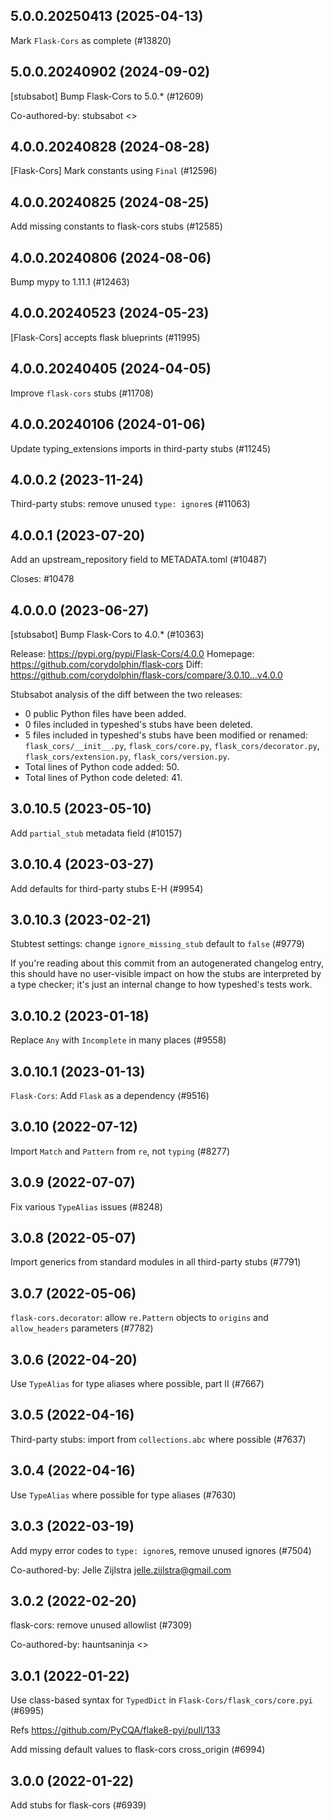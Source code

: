 ## 5.0.0.20250413 (2025-04-13)

Mark `Flask-Cors` as complete (#13820)

## 5.0.0.20240902 (2024-09-02)

[stubsabot] Bump Flask-Cors to 5.0.* (#12609)

Co-authored-by: stubsabot <>

## 4.0.0.20240828 (2024-08-28)

[Flask-Cors] Mark constants using `Final` (#12596)

## 4.0.0.20240825 (2024-08-25)

Add missing constants to flask-cors stubs (#12585)

## 4.0.0.20240806 (2024-08-06)

Bump mypy to 1.11.1 (#12463)

## 4.0.0.20240523 (2024-05-23)

[Flask-Cors] accepts flask blueprints (#11995)

## 4.0.0.20240405 (2024-04-05)

Improve `flask-cors` stubs (#11708)

## 4.0.0.20240106 (2024-01-06)

Update typing_extensions imports in third-party stubs (#11245)

## 4.0.0.2 (2023-11-24)

Third-party stubs: remove unused `type: ignore`s (#11063)

## 4.0.0.1 (2023-07-20)

Add an upstream_repository field to METADATA.toml (#10487)

Closes: #10478

## 4.0.0.0 (2023-06-27)

[stubsabot] Bump Flask-Cors to 4.0.* (#10363)

Release: https://pypi.org/pypi/Flask-Cors/4.0.0
Homepage: https://github.com/corydolphin/flask-cors
Diff: https://github.com/corydolphin/flask-cors/compare/3.0.10...v4.0.0

Stubsabot analysis of the diff between the two releases:
 - 0 public Python files have been added.
 - 0 files included in typeshed's stubs have been deleted.
 - 5 files included in typeshed's stubs have been modified or renamed: `flask_cors/__init__.py`, `flask_cors/core.py`, `flask_cors/decorator.py`, `flask_cors/extension.py`, `flask_cors/version.py`.
 - Total lines of Python code added: 50.
 - Total lines of Python code deleted: 41.

## 3.0.10.5 (2023-05-10)

Add `partial_stub` metadata field (#10157)

## 3.0.10.4 (2023-03-27)

Add defaults for third-party stubs E-H (#9954)

## 3.0.10.3 (2023-02-21)

Stubtest settings: change `ignore_missing_stub` default to `false` (#9779)

If you're reading about this commit from an autogenerated changelog entry, this should have no user-visible impact on how the stubs are interpreted by a type checker; it's just an internal change to how typeshed's tests work.

## 3.0.10.2 (2023-01-18)

Replace `Any` with `Incomplete` in many places (#9558)

## 3.0.10.1 (2023-01-13)

`Flask-Cors`: Add `Flask` as a dependency (#9516)

## 3.0.10 (2022-07-12)

Import `Match` and `Pattern` from `re`, not `typing` (#8277)

## 3.0.9 (2022-07-07)

Fix various `TypeAlias` issues (#8248)

## 3.0.8 (2022-05-07)

Import generics from standard modules in all third-party stubs (#7791)

## 3.0.7 (2022-05-06)

`flask-cors.decorator`: allow `re.Pattern` objects to `origins` and `allow_headers` parameters (#7782)

## 3.0.6 (2022-04-20)

Use `TypeAlias` for type aliases where possible, part II (#7667)

## 3.0.5 (2022-04-16)

Third-party stubs: import from `collections.abc` where possible (#7637)

## 3.0.4 (2022-04-16)

Use `TypeAlias` where possible for type aliases (#7630)

## 3.0.3 (2022-03-19)

Add mypy error codes to `type: ignore`s, remove unused ignores (#7504)

Co-authored-by: Jelle Zijlstra <jelle.zijlstra@gmail.com>

## 3.0.2 (2022-02-20)

flask-cors: remove unused allowlist (#7309)

Co-authored-by: hauntsaninja <>

## 3.0.1 (2022-01-22)

Use class-based syntax for `TypedDict` in `Flask-Cors/flask_cors/core.pyi` (#6995)

Refs https://github.com/PyCQA/flake8-pyi/pull/133

Add missing default values to flask-cors cross_origin (#6994)

## 3.0.0 (2022-01-22)

Add stubs for flask-cors (#6939)

